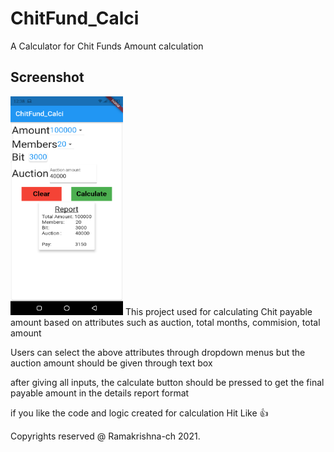# ChitFund_Calci

A Calculator for Chit Funds Amount calculation

## Screenshot
<img src ="assets/Screenshot_20210521-123813.png" height = "350" width = "180"/>
This project used for calculating Chit payable amount based on attributes such as auction, total months, commision, total amount

Users can select the above attributes through dropdown menus but the auction amount should be given through text box

after giving all inputs, the calculate button should be pressed to get the final payable amount in the details report format

if you like the code and logic created for calculation Hit Like :thumbsup: 

Copyrights reserved @ Ramakrishna-ch 2021.
